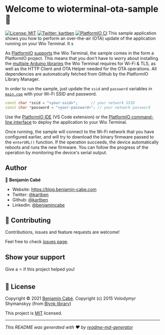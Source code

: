 # Welcome to wioterminal-ota-sample 👋
[![License: MIT](https://img.shields.io/badge/License-MIT-yellow.svg)](/LICENSE)
[![Twitter: kartben](https://img.shields.io/twitter/follow/kartben.svg?style=social)](https://twitter.com/kartben)
[![PlatformIO CI](https://github.com/kartben/wioterminal-ota-sample/workflows/PlatformIO%20CI/badge.svg)](https://github.com/kartben/wioterminal-ota-sample/actions?query=workflow%3A%22PlatformIO+CI%22)
This sample application shows you how to perform an over-the-air (OTA) update of the application running on your Wio Terminal. It s

As [PlatformIO](https://platformio.org/) [supports](https://docs.platformio.org/en/latest/boards/atmelsam/seeed_wio_terminal.html) the Wio Terminal, the sample comes in the form a PlatformIO project. 
This means that you don't have to worry about installing the [multiple Arduino libraries](https://wiki.seeedstudio.com/Wio-Terminal-Network-Overview/) the Wio Terminal requires for Wi-Fi & TLS, as well as the HTTP Client and OTA Helper needed for the OTA operations. All dependencies are automatically fetched from Github by the PlatformIO Library Manager.

In order to run the sample, just update the ``ssid`` and ``password`` variables in [``main.cpp``](src/main.cpp) with your Wi-Fi SSID and password.

```cpp
const char *ssid = "<your-ssid>";      // your network SSID
const char *password = "<your-password>"; // your network password
```

Use the [PlatformIO IDE](https://marketplace.visualstudio.com/items?itemName=platformio.platformio-ide) (VS Code extension) or the [PlatformIO command-line interface](https://platformio.org/install/cli) to deploy the application to your Wio Terminal. 

Once running, the sample will connect to the Wi-Fi network that you have configured earlier, and will try to download the binary firmware passed to the `enterURL()` function. If the operation succeeds, the device automatically reboots and runs the new firmware. You can follow the progress of the operation by monitoring the device's serial output.

## Author

👤 **Benjamin Cabé**

* Website: https://blog.benjamin-cabe.com
* Twitter: [@kartben](https://twitter.com/kartben)
* Github: [@kartben](https://github.com/kartben)
* LinkedIn: [@benjamincabe](https://linkedin.com/in/benjamincabe)

## 🤝 Contributing

Contributions, issues and feature requests are welcome!

Feel free to check [issues page](https://github.com/kartben/wioterminal-ota-sample/issues).

## Show your support

Give a ⭐️ if this project helped you!


## 📝 License

Copyright &copy; 2021 [Benjamin Cabé](https://github.com/kartben).
Copyright (c) 2015 Volodymyr Shymanskyy (from [Blynk library](https://github.com/blynkkk/blynk-library/blob/master/examples/Blynk.Edgent/Edgent_Wio_Terminal/OTA.h)) 

This project is [MIT](/LICENSE) licensed.

***
_This README was generated with ❤️ by [readme-md-generator](https://github.com/kefranabg/readme-md-generator)_

